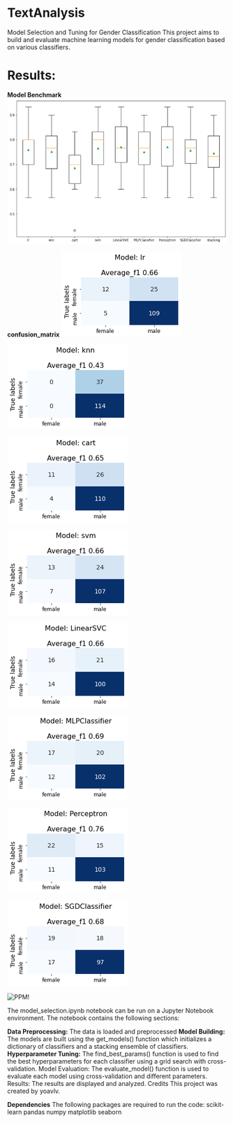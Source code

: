 # TextAnalysis

Model Selection and Tuning for Gender Classification
This project aims to build and evaluate machine learning models for gender classification based on various classifiers. 

# Results:

**Model Benchmark**
![PPM!](Img/Models_benchmark.png)


**confusion_matrix**
 ![PPM!](Img/1.png)
 
 ![PPM!](Img/2.png)
 
 ![PPM!](Img/3.png)
 
 ![PPM!](Img/4.png)
 
 ![PPM!](Img/5.png)
 
 ![PPM!](Img/6.png)
 
 ![PPM!](Img/7.png)
 
 ![PPM!](Img/8.png)
 
 ![PPM!](Img/0.png)



The model_selection.ipynb notebook can be run on a Jupyter Notebook environment. The notebook contains the following sections:

**Data Preprocessing:** The data is loaded and preprocessed 
**Model Building:** The models are built using the get_models() function which initializes a dictionary of classifiers and a stacking ensemble of classifiers.
**Hyperparameter Tuning:** The find_best_params() function is used to find the best hyperparameters for each classifier using a grid search with cross-validation.
Model Evaluation: The evaluate_model() function is used to evaluate each model using cross-validation and different parameters.
Results: The results are displayed and analyzed.
Credits
This project was created by yoavlv.

**Dependencies**
The following packages are required to run the code:
scikit-learn
pandas
numpy
matplotlib
seaborn
